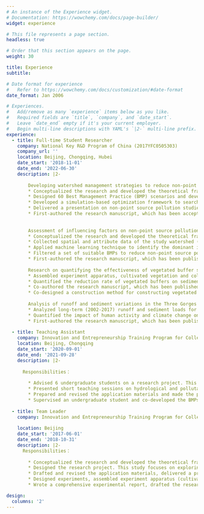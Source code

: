 ```yaml
---
# An instance of the Experience widget.
# Documentation: https://wowchemy.com/docs/page-builder/
widget: experience

# This file represents a page section.
headless: true

# Order that this section appears on the page.
weight: 30

title: Experience
subtitle:

# Date format for experience
#   Refer to https://wowchemy.com/docs/customization/#date-format
date_format: Jan 2006

# Experiences.
#   Add/remove as many `experience` items below as you like.
#   Required fields are `title`, `company`, and `date_start`.
#   Leave `date_end` empty if it's your current employer.
#   Begin multi-line descriptions with YAML's `|2-` multi-line prefix.
experience:
  - title: Full-time Student Researcher
    company: National Key R&D Program of China (2017YFC0505303)
    company_url: ''
    location: Beijing, Chongqing, Hubei
    date_start: '2018-11-01'
    date_end: '2022-06-30'
    description: |2-
    
        Developing watershed management strategies to reduce non-point source pollution
        * Conceptualized the research and developed the theoretical framework
        * Designed 60 Best Management Practice (BMP) scenarios and developed a database for watershed management
        * Developed a simulation-based optimization framework to search cost-effective watershed management strategies and compared the performance of several advanced MOEAs applied to a real-world muli-objective optimization problem. The average cost of optimized strategies is 32.22% or 47.83% of the commonly used strategies.
        * Delivered a presentation on non-point source pollution studies and watershed management to international graduate students (2022-5-16)
        * First-authored the research manuscript, which has been accepted (Journal of Environmental Management)
       
        
        Assessment of influencing factors on non-point source pollution critical source areas
        * Conceptualized the research and developed the theoretical framework
        * Collected spatial and attribute data of the study watershed (runoff, soil property, land use and meteorological data, etc.), applied a semi-distributed model (AnnAGNPS) to identify the critical source areas
        * Applied machine learning technique to identify the dominant influencing factors of critical source areas, explored the non-linear relationships and potential thresholds that may cause great changes in pollution losses
        * Filtered a set of suitable BMPs to reduce non-point source pollution for decision makers
        * First-authored the research manuscript, which has been published (Ecological Indicators)
        
        Research on quantifying the effectiveness of vegetated buffer stripes
        * Assembled experiment apparatus, cultivated vegetation and collected water samples in the field experiments, measured water quality in the laboratory
        * Quantified the reduction rate of vegetated buffers on sediment, total nitrogen and total phosphorus, identified the optimal width of stripe and vegetation type for non-point source pollution reduction in the Three Gorges Reservoir Region
        * Co-authored the research manuscript, which has been published
        * Co-designed a construction method for constructing vegetated buffer stripes in sloping areas, which has been published as a patent
        
        Analysis of runoff and sediment variations in the Three Gorges Reservoir Region
        * Analyzed long-term (2002-2017) runoff and sediment loads for the Yangtze River in the Three Gorges Reservoir Region using Mann-Kendall test and Double Cumulative Curve
        * Quantified the impact of human activity and climate change on runoff and sediment, which further validated the ecological impact of the Three Gorges Dam
        * First-authored the research manuscript, which has been published
        
  - title: Teaching Assistant
    company: Innovation and Entrepreneurship Training Program for College Students
    location: Beijing, Chongqing
    date_start: '2020-09-01'
    date_end: '2021-09-28'
    description: |2-
      
      Responsibilities：
      
        * Advised 6 undergraduate students on a research project. This research focuses on developing an efficient model to identify practical BMPs to reduce non-point source pollution, and to calculate their construction costs for decision makers
        * Presented short teaching sessions on hydrological and pollutant modeling by AnnAGNPS
        * Prepared and revised the application materials and made the presentation for final defense
        * Supervised an undergraduate student and co-developed the BMPs selection system software
    
  - title: Team Leader
    company: Innovation and Entrepreneurship Training Program for College Students 
    
    location: Beijing 
    date_start: '2017-06-01'
    date_end: '2018-10-31'
    description: |2-
      Responsibilities：
 
        * Conceptualized the research and developed the theoretical framework
        * Designed the research project. This study focuses on exploring the effectivenss of different vegetation patterns on soil erosion in sloping areas
        * Drafted and revised the application materials, delivered a presentation and raised funding (5k yuan) for the project
        * Designed experiments, assembled experiment apparatus (cultivated grass on a soil-bed experimental flume), collected sediment samples and measured sediment loads
        * Wrote a comprehensive experimental report, drafted the research manuscript and made the final defense

design:
  columns: '2'
---
```

